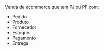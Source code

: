 Venda de ecommerce que tem PJ ou PF com:
- Pedido
- Produto
- Fornecedor
- Estoque
- Pagamento
- Entrega
